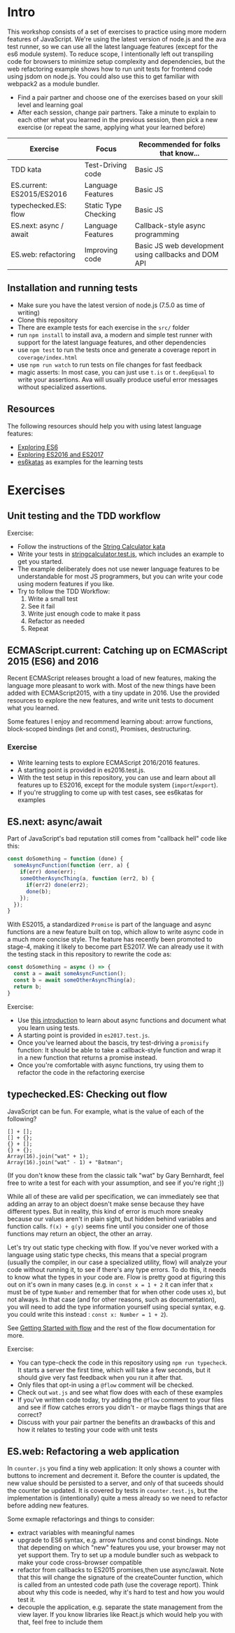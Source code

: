# Intro

This workshop consists of a set of exercises to practice using more modern
features of JavaScript. We're using the latest version of node.js and the ava
test runner, so we can use all the latest language features (except for the es6
module system). To reduce scope, I intentionally left out transpiling code for
browsers to minimize setup complexity and dependencies, but the web refactoring
example shows how to run unit tests for frontend code using jsdom on node.js.
You could also use this to get familiar with webpack2 as a module bundler.

- Find a pair partner and choose one of the exercises based on your skill level
  and learning goal
- After each session, change pair partners. Take a minute to explain to each
  other what you learned in the previous session, then pick a new exercise (or
  repeat the same, applying what your learned before)


| Exercise                  | Focus                | Recommended for folks that know...                   |
|---------------------------|----------------------|------------------------------------------------------|
| TDD kata                  | Test-Driving code    | Basic JS                                             |
| ES.current: ES2015/ES2016 | Language Features    | Basic JS                                             |
| typechecked.ES: flow      | Static Type Checking | Basic JS                                             |
| ES.next: async / await    | Language Features    | Callback-style async programming                     |
| ES.web: refactoring       | Improving code       | Basic JS web development using callbacks and DOM API |


## Installation and running tests

- Make sure you have the latest version of node.js (7.5.0 as time of writing)
- Clone this repository
- There are example tests for each exercise in the `src/` folder
- run `npm install` to install ava, a modern and simple test runner with support
  for the latest language features, and other dependencies
- use `npm test` to run the tests once and generate a coverage report in
  `coverage/index.html`
- use `npm run watch` to run tests on file changes for fast feedback
- magic asserts: In most case, you can just use `t.is` or `t.deepEqual` to write
  your assertions. Ava will usually produce useful error messages without
  specialized assertions.

## Resources

The following resources should help you with using latest language features:

- [Exploring ES6](http://exploringjs.com/es6.html)
- [Exploring ES2016 and ES2017](http://exploringjs.com/es2016-es2017.html)
- [es6katas](http://es6katas.org) as examples for the learning tests
  
# Exercises

## Unit testing and the TDD workflow

Exercise: 

- Follow the instructions of the [String Calculator kata](http://osherove.com/tdd-kata-1/)
- Write your tests in [stringcalculator.test.js](src/stringcalculator.test.js),
  which includes an example to get you started.
- The example deliberately does not use newer language features to be
  understandable for most JS programmers, but you can write your code using
  modern features if you like.
- Try to follow the TDD Workflow:
  1. Write a small test
  2. See it fail
  3. Write just enough code to make it pass
  4. Refactor as needed
  5. Repeat
  
## ECMAScript.current: Catching up on ECMAScript 2015 (ES6) and 2016

Recent ECMAScript releases brought a load of new features, making the language
more pleasant to work with. Most of the new things have been added with
ECMAScript2015, with a tiny update in 2016. Use the provided resources to
explore the new features, and write unit tests to document what you learned.

Some features I enjoy and recommend learning about: arrow functions,
block-scoped bindings (let and const), Promises, destructuring.

### Exercise

- Write learning tests to explore ECMAScript 2016/2016 features.
- A starting point is provided in es2016.test.js.
- With the test setup in this repository, you can use and learn about all
  features up to ES2016, except for the module system (`import`/`export`).
- If you're struggling to come up with test cases, see es6katas for examples

## ES.next: async/await

Part of JavaScript's bad reputation still comes from "callback hell" code like this:

```js
const doSomething = function (done) {
  someAsyncFunction(function (err, a) {
    if(err) done(err);
    someOtherAsyncThing(a, function (err2, b) {
      if(err2) done(err2);
      done(b);
    });
  });
}
```

With ES2015, a standardized `Promise` is part of the language and async
functions are a new feature built on top, which allow to write async code in a
much more concise style. The feature has recently been promoted to stage-4,
making it likely to become part ES2017. We can already use it with the testing
stack in this repository to rewrite the code as:

```js
const doSomething = async () => {
  const a = await someAsyncFunction();
  const b = await someOtherAsyncThing(a);
  return b;
}
```

Exercise:

- Use [this introduction](http://exploringjs.com/es2016-es2017/ch_async-functions.html)
  to learn about async functions and document what you learn using tests.
- A starting point is provided in `es2017.test.js`.
- Once you've learned about the bascis, try test-driving a `promisify` function:
  It should be able to take a callback-style function and wrap it in a new
  function that returns a promise instead.
- Once you're comfortable with async functions, try using them to refactor the
  code in the refactoring exercise
  
## typechecked.ES: Checking out flow

JavaScript can be fun. For example, what is the value of each of the following?

```
[] + [];
[] + {};
{} + [];
{} + {};
Array(16).join("wat" + 1);
Array(16).join("wat" - 1) + "Batman";
```

(If you don't know these from the classic talk "wat" by Gary Bernhardt, feel
free to write a test for each with your assumption, and see if you're right ;))

While all of these are valid per specification, we can immediately see that
adding an array to an object doesn't make sense because they have different
types. But in reality, this kind of error is much more sneaky because our values
aren't in plain sight, but hidden behind variables and function calls. `f(x) +
g(y)` seems fine until you consider one of those functions may return an object,
the other an array.

Let's try out static type checking with flow. If you've never worked with a
language using static type checks, this means that a special program (usually
the compiler, in our case a specialized utility, flow) will analyze your code
without running it, to see if there's any type errors. To do this, it needs to
know what the types in your code are. Flow is pretty good at figuring this out
on it's own in many cases (e.g. in `const x = 1 + 2` it can infer that `x` must
be of type `Number` and remember that for when other code uses x), but not
always. In that case (and for other reasons, such as documentation), you will
need to add the type information yourself using special syntax, e.g. you could
write this instead : `const x: Number = 1 + 2`).

See [Getting Started with flow](https://flowtype.org/docs/getting-started.html)
and the rest of the flow documentation for more.

Exercise:

- You can type-check the code in this repository using `npm run typecheck`. It
  starts a server the first time, which will take a few seconds, but it should
  give very fast feedback when you run it after that.
- Only files that opt-in using a `@flow` comment will be checked.
- Check out `wat.js` and see what flow does with each of these examples
- If you've written code today, try adding the `@flow` comment to your files and
  see if flow catches errors you didn't - or maybe flags things that are
  correct?
- Discuss with your pair partner the benefits an drawbacks of this and how it
  relates to testing your code with unit tests

## ES.web: Refactoring a web application

In `counter.js` you find a tiny web application: It only shows a counter with
buttons to increment and decrement it. Before the counter is updated, the new
value should be persisted to a server, and only of that suceeds should the
counter be updated. It is covered by tests in `counter.test.js`, but the
implementation is (intentionally) quite a mess already so we need to refactor
before adding new features.

Some exmaple refactorings and things to consider:

- extract variables with meaningful names
- upgrade to ES6 syntax, e.g. arrow functions and const bindings. Note that
  depending on which "new" features you use, your browser may not yet support
  them. Try to set up a module bundler such as webpack to make your code
  cross-browser compatible
- refactor from callbacks to ES2015 promises,then use async/await. Note that
  this will change the signature of the createCounter function, which is called
  from an untested code path (use the coverage report). Think about why this
  code is needed, why it's hard to test and how you would test it.
- decouple the application, e.g. separate the state management from the view
  layer. If you know libraries like React.js which would help you with that,
  feel free to include them
  
